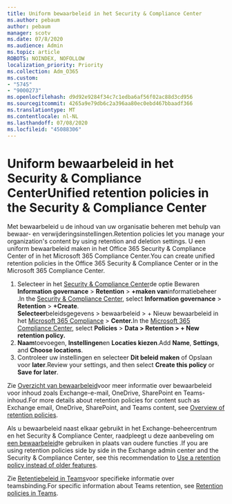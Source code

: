 ```yaml
---
title: Uniform bewaarbeleid in het Security & Compliance Center
ms.author: pebaum
author: pebaum
manager: scotv
ms.date: 07/8/2020
ms.audience: Admin
ms.topic: article
ROBOTS: NOINDEX, NOFOLLOW
localization_priority: Priority
ms.collection: Adm_O365
ms.custom:
- "5745"
- "9000273"
ms.openlocfilehash: d9d92e9284f34c7c1edba6af56f02ac88d3cd956
ms.sourcegitcommit: 4265a9e79db6c2a396aa80ec0ebd467bbaadf366
ms.translationtype: MT
ms.contentlocale: nl-NL
ms.lasthandoff: 07/08/2020
ms.locfileid: "45088306"
---
```

# <a name="unified-retention-policies-in-the-security--compliance-center"></a><span data-ttu-id="ce460-102">Uniform bewaarbeleid in het Security & Compliance Center</span><span class="sxs-lookup"><span data-stu-id="ce460-102">Unified retention policies in the Security & Compliance Center</span></span>

<span data-ttu-id="ce460-103">Met bewaarbeleid u de inhoud van uw organisatie beheren met behulp van bewaar- en verwijderingsinstellingen.</span><span class="sxs-lookup"><span data-stu-id="ce460-103">Retention policies let you manage your organization's content by using retention and deletion settings.</span></span> <span data-ttu-id="ce460-104">U een uniform bewaarbeleid maken in het Office 365 Security & Compliance Center of in het Microsoft 365 Compliance Center.</span><span class="sxs-lookup"><span data-stu-id="ce460-104">You can create unified retention policies in the Office 365 Security & Compliance Center or in the Microsoft 365 Compliance Center.</span></span> 

1. <span data-ttu-id="ce460-105">Selecteer in het [Security & Compliance Center](https://go.microsoft.com/fwlink/p/?linkid=2077143)de optie Bewaren **Information governance**  >  **Retention**  >  **+maken van**informatiebeheer .</span><span class="sxs-lookup"><span data-stu-id="ce460-105">In the [Security & Compliance Center](https://go.microsoft.com/fwlink/p/?linkid=2077143), select **Information governance** > **Retention** > **+Create**.</span></span> <br/>
    <span data-ttu-id="ce460-106">**Selecteer**beleidsgegevens > bewaarbeleid > + Nieuw bewaarbeleid in het [Microsoft 365 Compliance](https://go.microsoft.com/fwlink/p/?linkid=2077149)  >  **Center.**</span><span class="sxs-lookup"><span data-stu-id="ce460-106">In the [Microsoft 365 Compliance Center](https://go.microsoft.com/fwlink/p/?linkid=2077149), select **Policies** > **Data > Retention > + New retention policy.**</span></span>
2. <span data-ttu-id="ce460-107">**Naam**toevoegen, **Instellingen**en **Locaties kiezen**.</span><span class="sxs-lookup"><span data-stu-id="ce460-107">Add **Name**, **Settings**, and **Choose locations**.</span></span>
3. <span data-ttu-id="ce460-108">Controleer uw instellingen en selecteer **Dit beleid maken** of Opslaan voor **later**.</span><span class="sxs-lookup"><span data-stu-id="ce460-108">Review your settings, and then select **Create this policy** or **Save for later**.</span></span>  
      
<span data-ttu-id="ce460-109">Zie [Overzicht van bewaarbeleid](https://go.microsoft.com/fwlink/?linkid=2127785)voor meer informatie over bewaarbeleid voor inhoud zoals Exchange-e-mail, OneDrive, SharePoint en Teams-inhoud.</span><span class="sxs-lookup"><span data-stu-id="ce460-109">For more details about retention policies for content such as Exchange email, OneDrive, SharePoint, and Teams content, see [Overview of retention policies](https://go.microsoft.com/fwlink/?linkid=2127785).</span></span>  
    
<span data-ttu-id="ce460-110">Als u bewaarbeleid naast elkaar gebruikt in het Exchange-beheercentrum en het Security & Compliance Center, raadpleegt u deze aanbeveling om [een bewaarbeleid](https://docs.microsoft.com/microsoft-365/compliance/retention-policies?view=o365-worldwide#use-a-retention-policy-instead-of-older-features)te gebruiken in plaats van oudere functies .</span><span class="sxs-lookup"><span data-stu-id="ce460-110">If you are using retention policies side by side in the Exchange admin center and the Security & Compliance Center, see this recommendation to [Use a retention policy instead of older features](https://docs.microsoft.com/microsoft-365/compliance/retention-policies?view=o365-worldwide#use-a-retention-policy-instead-of-older-features).</span></span>  
    
<span data-ttu-id="ce460-111">Zie [Retentiebeleid in Teams](https://docs.microsoft.com/microsoftteams/retention-policies)voor specifieke informatie over teamsbinding.</span><span class="sxs-lookup"><span data-stu-id="ce460-111">For specific information about Teams retention, see [Retention policies in Teams](https://docs.microsoft.com/microsoftteams/retention-policies).</span></span>
